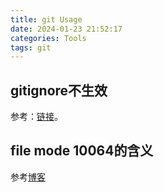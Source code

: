 ```yaml
---
title: git Usage
date: 2024-01-23 21:52:17
categories: Tools
tags: git
---
```


## gitignore不生效

参考：[链接](https://www.python100.com/html/32VIQ026UL7U.html)。

## file mode 10064的含义

参考[博客](https://blog.csdn.net/flyd1005/article/details/43824473)
